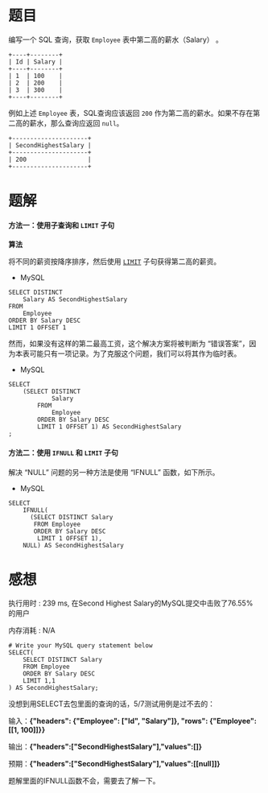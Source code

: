 # 题目

编写一个 SQL 查询，获取 `Employee` 表中第二高的薪水（Salary） 。

```
+----+--------+
| Id | Salary |
+----+--------+
| 1  | 100    |
| 2  | 200    |
| 3  | 300    |
+----+--------+
```

例如上述 `Employee` 表，SQL查询应该返回 `200` 作为第二高的薪水。如果不存在第二高的薪水，那么查询应返回 `null`。

```
+---------------------+
| SecondHighestSalary |
+---------------------+
| 200                 |
+---------------------+
```

# 题解

#### 方法一：使用子查询和 `LIMIT` 子句

**算法**

将不同的薪资按降序排序，然后使用 [`LIMIT`](https://dev.mysql.com/doc/refman/5.7/en/select.html) 子句获得第二高的薪资。

- MySQL

```mysql
SELECT DISTINCT
    Salary AS SecondHighestSalary
FROM
    Employee
ORDER BY Salary DESC
LIMIT 1 OFFSET 1
```

然而，如果没有这样的第二最高工资，这个解决方案将被判断为 “错误答案”，因为本表可能只有一项记录。为了克服这个问题，我们可以将其作为临时表。

- MySQL

```mysql
SELECT
    (SELECT DISTINCT
            Salary
        FROM
            Employee
        ORDER BY Salary DESC
        LIMIT 1 OFFSET 1) AS SecondHighestSalary
;
```

#### 方法二：使用 `IFNULL` 和 `LIMIT` 子句

解决 “NULL” 问题的另一种方法是使用 “IFNULL” 函数，如下所示。

- MySQL

```mysql
SELECT
    IFNULL(
      (SELECT DISTINCT Salary
       FROM Employee
       ORDER BY Salary DESC
        LIMIT 1 OFFSET 1),
    NULL) AS SecondHighestSalary
```

# 感想

执行用时 : 239 ms, 在Second Highest Salary的MySQL提交中击败了76.55% 的用户

内存消耗 : N/A

```mysql
# Write your MySQL query statement below
SELECT(
    SELECT DISTINCT Salary
    FROM Employee 
    ORDER BY Salary DESC
    LIMIT 1,1
) AS SecondHighestSalary;
```

没想到用SELECT去包里面的查询的话，5/7测试用例是过不去的：

输入：**{"headers": {"Employee": ["Id", "Salary"]}, "rows": {"Employee": [[1, 100]]}}**

输出：**{"headers":["SecondHighestSalary"],"values":[]}**

预期：**{"headers":["SecondHighestSalary"],"values":[[null]]}**

题解里面的IFNULL函数不会，需要去了解一下。
